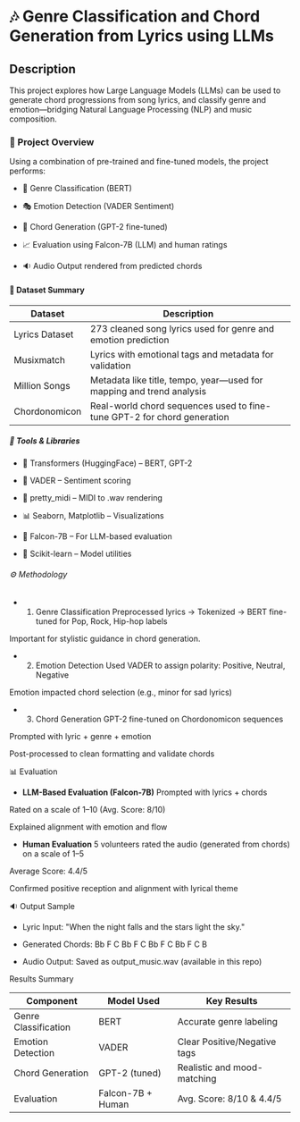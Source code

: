 
<h1>🎶 Genre Classification and Chord Generation from Lyrics using LLMs</h1>

<h2>Description</h2>
This project explores how Large Language Models (LLMs) can be used to generate chord progressions from song lyrics, and classify genre and emotion—bridging Natural Language Processing (NLP) and music composition.

<h3>🧠 Project Overview</h3>
Using a combination of pre-trained and fine-tuned models, the project performs:

- 🎼 Genre Classification (BERT)

- 🎭 Emotion Detection (VADER Sentiment)

- 🎹 Chord Generation (GPT-2 fine-tuned)

- 📈 Evaluation using Falcon-7B (LLM) and human ratings

- 🔉 Audio Output rendered from predicted chords

<h4>📁 Dataset Summary</h4>

| Dataset            | Description                                                             |
| ------------------ | ----------------------------------------------------------------------- |
| Lyrics Dataset     | 273 cleaned song lyrics used for genre and emotion prediction           |
| Musixmatch         | Lyrics with emotional tags and metadata for validation                  |
| Million Songs      | Metadata like title, tempo, year—used for mapping and trend analysis    |
| Chordonomicon      | Real-world chord sequences used to fine-tune GPT-2 for chord generation |


<h5>🔧 Tools & Libraries </h5>

- 🤖 Transformers (HuggingFace) – BERT, GPT-2

- 🎯 VADER – Sentiment scoring

- 🎵 pretty_midi – MIDI to .wav rendering

- 📊 Seaborn, Matplotlib – Visualizations

- 📡 Falcon-7B – For LLM-based evaluation

- 🧠 Scikit-learn – Model utilities

<h6> ⚙️ Methodology </h6>

- 1. Genre Classification
Preprocessed lyrics → Tokenized → BERT fine-tuned for Pop, Rock, Hip-hop labels

Important for stylistic guidance in chord generation.

- 2. Emotion Detection
Used VADER to assign polarity: Positive, Neutral, Negative

Emotion impacted chord selection (e.g., minor for sad lyrics)

- 3. Chord Generation
GPT-2 fine-tuned on Chordonomicon sequences

Prompted with lyric + genre + emotion

Post-processed to clean formatting and validate chords

<h7> 📊 Evaluation </h7>

- <b>LLM-Based Evaluation (Falcon-7B)</b>
Prompted with lyrics + chords

Rated on a scale of 1–10 (Avg. Score: 8/10)

Explained alignment with emotion and flow

- <b>Human Evaluation</b>
5 volunteers rated the audio (generated from chords) on a scale of 1–5

Average Score: 4.4/5

Confirmed positive reception and alignment with lyrical theme

<h8> 🔉 Output Sample </h8>

- Lyric Input:
"When the night falls and the stars light the sky."

- Generated Chords:
Bb F C Bb F C Bb F C Bb F C B

- Audio Output:
Saved as output_music.wav (available in this repo)

<h8>Results Summary</h8>

| Component            | Model Used        | Key Results                  |
| -------------------- | ----------------- | ---------------------------- |
| Genre Classification | BERT              | Accurate genre labeling      |
| Emotion Detection    | VADER             | Clear Positive/Negative tags |
| Chord Generation     | GPT-2 (tuned)     | Realistic and mood-matching  |
| Evaluation           | Falcon-7B + Human | Avg. Score: 8/10 & 4.4/5     |
